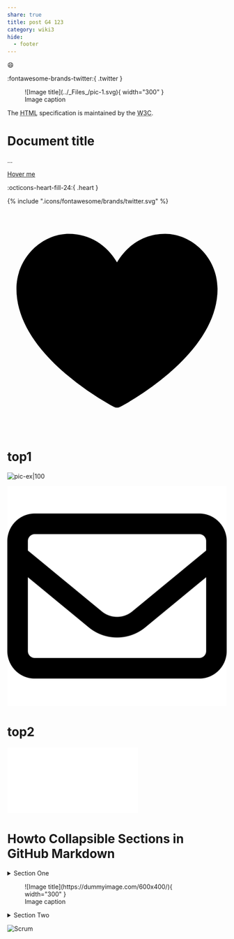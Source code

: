 ```yaml
---
share: true
title: post G4 123
category: wiki3
hide:
  - footer
---
```

:smile:

:fontawesome-brands-twitter:{ .twitter }


<figure markdown>
  ![Image title](../_Files_/pic-1.svg){ width="300" }
  <figcaption>Image caption</figcaption>
</figure>



<p>The <abbr title="Hyper Text Markup Language">HTML</abbr> specification
is maintained by the <abbr title="World Wide Web Consortium">W3C</abbr>.</p>


# Document title
...

[Hover me](https://example.com "I'm a tooltip!")

:octicons-heart-fill-24:{ .heart }


<span class="twemoji">
{% include ".icons/fontawesome/brands/twitter.svg" %}
</span>



<span class="twemoji mdx-heart"><svg xmlns=http://www.w3.org/2000/svg viewbox="0 0 24 24"><path d="M14 20.408c-.492.308-.903.546-1.192.709-.153.086-.308.17-.463.252h-.002a.75.75 0 0 1-.686 0 16.709 16.709 0 0 1-.465-.252 31.147 31.147 0 0 1-4.803-3.34C3.8 15.572 1 12.331 1 8.513 1 5.052 3.829 2.5 6.736 2.5 9.03 2.5 10.881 3.726 12 5.605 13.12 3.726 14.97 2.5 17.264 2.5 20.17 2.5 23 5.052 23 8.514c0 3.818-2.801 7.06-5.389 9.262A31.146 31.146 0 0 1 14 20.408z"/></svg></span>


# top1

![pic-ex|100](https://myoctocat.com/assets/images/base-octocat.svg)

![pic-in|100](../_Files_/pic-1.svg)

# top2

![post 4](../wiki2/second-my-post.md#soft1)




# Howto Collapsible Sections in GitHub Markdown

<details>

<summary>Section One</summary>

#### This

Is how things ...

* appear

* to

* work

#### And This

Is another story altogether.

<details>

<summary>With even more ...</summary>

```

details!

```

</details>

</details>




<figure markdown>
  ![Image title](https://dummyimage.com/600x400/){ width="300" }
  <figcaption>Image caption</figcaption>
</figure>

<details>

<summary>Section Two </summary>

#### Be Here

вложенное описание

</details>




![`Scrum`](../wiki4/скрам-на-проектах.md#Scrum)
